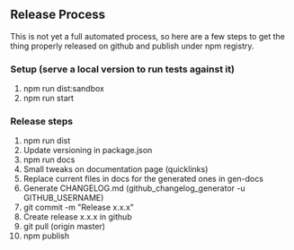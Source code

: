 ## Release Process

This is not yet a full automated process, so here are a few steps to get the thing properly released on github and publish under npm registry.

### Setup (serve a local version to run tests against it)

1.  npm run dist:sandbox
2.  npm run start

### Release steps

1.  npm run dist
2.  Update versioning in package.json
3.  npm run docs
4.  Small tweaks on documentation page (quicklinks)
5.  Replace current files in docs for the generated ones in gen-docs
6.  Generate CHANGELOG.md (github_changelog_generator -u GITHUB_USERNAME)
7.  git commit -m "Release x.x.x"
8.  Create release x.x.x in github
9.  git pull (origin master)
10. npm publish
